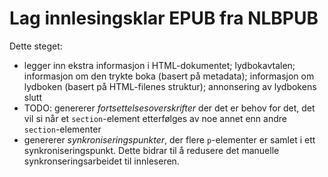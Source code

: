 Lag innlesingsklar EPUB fra NLBPUB
=================

Dette steget:
- legger inn ekstra informasjon i HTML-dokumentet; lydbokavtalen; informasjon om den trykte boka (basert på metadata); informasjon om lydboken (basert på HTML-filenes struktur); annonsering av lydbokens slutt
- TODO: genererer *fortsettelsesoverskrifter* der det er behov for det, det vil si når et `section`-element etterfølges av noe annet enn andre `section`-elementer
- genererer *synkroniseringspunkter*, der flere `p`-elementer er samlet i ett synkroniseringspunkt. Dette bidrar til å redusere det manuelle synkronseringsarbeidet til innleseren.
